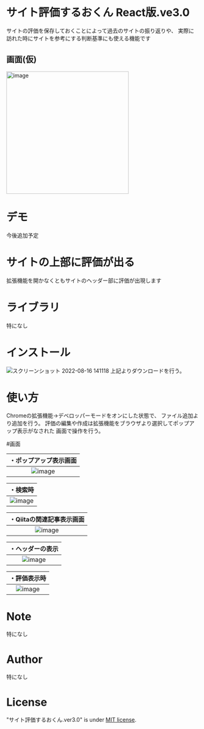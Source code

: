 # サイト評価するおくん React版.ve3.0

サイトの評価を保存しておくことによって過去のサイトの振り返りや、
実際に訪れた時にサイトを参考にする判断基準にも使える機能です

 ## 画面(仮)
<img width="320" alt="image" src="https://github.com/benjaaamin0518/site-rating-kun-react/assets/98086140/18c181c9-7286-40ad-aea4-d1db8133955f">

# デモ
 
今後追加予定
 
# サイトの上部に評価が出る
 
拡張機能を開かなくともサイトのヘッダー部に評価が出現します
 
# ライブラリ
 
特になし

# インストール

 ![スクリーンショット 2022-08-16 141118](https://user-images.githubusercontent.com/102705383/184802575-f597bdd2-aa64-49a2-8150-ce6a1f5c0e6c.png)
上記よりダウンロードを行う。

 
# 使い方
 
Chromeの拡張機能→デベロッパーモードをオンにした状態で、
ファイル追加より追加を行う。
評価の編集や作成は拡張機能をブラウザより選択してポップアップ表示がなされた
画面で操作を行う。

#画面

| ・ポップアップ表示画面 |
|:------------:|
|     ![image](https://user-images.githubusercontent.com/98086140/183587843-07eeca9b-e2ec-4fc7-bf90-00f1992b078c.png)    |

|    ・検索時    |
|:------------:|
|     ![image](https://user-images.githubusercontent.com/98086140/183588019-e87de594-3f44-49c8-824e-a8f7d5131c84.png)     |

|      ・Qiitaの関連記事表示画面      |
|:------------:|
|    ![image](https://user-images.githubusercontent.com/98086140/183588133-70d6f752-a6be-426a-92de-dfdb8a09cffc.png)    |

|   ・ヘッダーの表示    |
|:------------:|
|![image](https://user-images.githubusercontent.com/98086140/183588224-92214423-6ebe-43d6-9fcb-6c5264122525.png)    |

|   ・評価表示時    |
|:------------:|
|   ![image](https://user-images.githubusercontent.com/98086140/183588675-fbc9ca10-0a71-48b3-a05a-571cdad0120b.png)   |

# Note
 
特になし
 
# Author
 
特になし

 
# License

 
"サイト評価するおくん.ver3.0" is under [MIT license](https://en.wikipedia.org/wiki/MIT_License).

 
